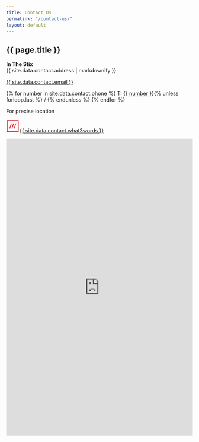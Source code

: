 ```yaml
---
title: Contact Us
permalink: "/contact-us/"
layout: default
---
```


<section id="contact-us">
    <div class="about ripped after-ripped">
        <h2>{{ page.title }}</h2>
    </div>
    <div class="contact-info">
        <div class="container flex">
        <div class="left">
            <p><strong>In The Stix</strong><br>
            {{ site.data.contact.address | markdownify }}</p>
        </div>
        <div class="right">
            <p><a href="mailto:{{ site.data.contact.email }}">{{ site.data.contact.email }}</a></p>
            <p> {% for number in site.data.contact.phone %}
                T: <a href="tel:+44{{ number | remove: ' ' }}">{{ number }}</a>{% unless forloop.last %} / {% endunless %}
                {% endfor %}
            </p>
            <p class="smaller-text">For precise location</p>
            <p class="flex-www"><img src="/assets/images/what3wrods.png"><a href="https://inthestix.co.uk/contact/#:~:text=cool.actors.showrooms">{{ site.data.contact.what3words }}</a></p>
        </div>
        </div>
        <div class="container">
            <div class="map-container">
                <iframe src="https://my.atlist.com/map/7fd5c4d2-1351-46ca-9f7e-affdfd04de6a?share=true" allow="geolocation 'self' https://my.atlist.com" width="100%" height="800px" loading="lazy" frameborder="0" scrolling="no" allowfullscreen id="atlist-embed"></iframe>
            </div>
        </div> 
    </div>  
</section>

